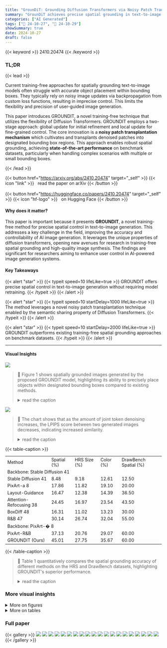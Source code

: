 ```yaml
---
title: "GrounDiT: Grounding Diffusion Transformers via Noisy Patch Transplantation"
summary: "GrounDiT achieves precise spatial grounding in text-to-image generation using a novel training-free approach that transplants denoised image patches into specified regions, significantly improving spa..."
categories: ["AI Generated"]
tags: ["🔖 24-10-27", "🤗 24-10-29"]
showSummary: true
date: 2024-10-27
draft: false
---
```


{{< keyword >}} 2410.20474 {{< /keyword >}}

### TL;DR


{{< lead >}}

Current training-free approaches for spatially grounding text-to-image models often struggle with accurate object placement within bounding boxes. They typically rely on noisy image updates via backpropagation from custom loss functions, resulting in imprecise control.  This limits the flexibility and precision of user-guided image generation.



This paper introduces GROUNDIT, a novel training-free technique that utilizes the flexibility of Diffusion Transformers. GROUNDIT employs a two-stage approach: global update for initial refinement and local update for fine-grained control. The core innovation is a **noisy patch transplantation mechanism** which cultivates and transplants denoised patches into designated bounding box regions. This approach enables robust spatial grounding, achieving **state-of-the-art performance** on benchmark datasets, particularly when handling complex scenarios with multiple or small bounding boxes.

{{< /lead >}}


{{< button href="https://arxiv.org/abs/2410.20474" target="_self" >}}
{{< icon "link" >}} &nbsp; read the paper on arXiv
{{< /button >}}
<br><br>
{{< button href="https://huggingface.co/papers/2410.20474" target="_self" >}}
{{< icon "hf-logo" >}} &nbsp; on Hugging Face
{{< /button >}}

#### Why does it matter?
This paper is important because it presents **GROUNDIT**, a novel training-free method for precise spatial control in text-to-image generation. This addresses a key challenge in the field, improving the accuracy and controllability of AI image generation.  It leverages the unique properties of diffusion transformers, opening new avenues for research in training-free spatial grounding and high-quality image synthesis. The findings are significant for researchers aiming to enhance user control in AI-powered image generation systems.
#### Key Takeaways

{{< alert "star" >}}
{{< typeit speed=10 lifeLike=true >}} GROUNDIT offers precise spatial control in text-to-image generation without requiring model retraining. {{< /typeit >}}
{{< /alert >}}

{{< alert "star" >}}
{{< typeit speed=10 startDelay=1000 lifeLike=true >}} The method leverages a novel noisy patch transplantation technique enabled by the semantic sharing property of Diffusion Transformers. {{< /typeit >}}
{{< /alert >}}

{{< alert "star" >}}
{{< typeit speed=10 startDelay=2000 lifeLike=true >}} GROUNDIT outperforms existing training-free spatial grounding approaches on benchmark datasets. {{< /typeit >}}
{{< /alert >}}

------
#### Visual Insights



![](https://ai-paper-reviewer.com/2410.20474/figures_1_0.png)

> 🔼 Figure 1 shows spatially grounded images generated by the proposed GROUNDIT model, highlighting its ability to precisely place objects within designated bounding boxes compared to existing methods.
> <details>
> <summary>read the caption</summary>
> Figure 1: Spatially grounded images generated by our GROUNDIT. Each image is generated based on a text prompt along with bounding boxes, which are displayed in the upper right corner of each image. Compared to existing methods that often struggle to accurately place objects within their designated bounding boxes, our GROUNDIT enables more precise spatial control through a novel noisy patch transplantation mechanism.
> </details>





![](https://ai-paper-reviewer.com/2410.20474/charts_17_0.png)

> 🔼 The chart shows that as the amount of joint token denoising increases, the LPIPS score between two generated images decreases, indicating increased similarity.
> <details>
> <summary>read the caption</summary>
> Figure 7: LPIPS score between two generated images with varying γ value. A gradual decrease in LPIPS [52] indicates that joint token denoising progressively enhances the similarity between the generated images.
> </details>





{{< table-caption >}}
<table id='7' style='font-size:14px'><tr><td>Method</td><td>Spatial (%)</td><td>HRS Size (%)</td><td>Color (%)</td><td>DrawBench Spatial (%)</td></tr><tr><td colspan="5">Backbone: Stable Diffusion 41</td></tr><tr><td>Stable Diffusion 41</td><td>8.48</td><td>9.18</td><td>12.61</td><td>12.50</td></tr><tr><td>PixArt-a 8</td><td>17.86</td><td>11.82</td><td>19.10</td><td>20.00</td></tr><tr><td>Layout-Guidance</td><td>16.47</td><td>12.38</td><td>14.39</td><td>36.50</td></tr><tr><td>Attention-Refocusing 38</td><td>24.45</td><td>16.97</td><td>23.54</td><td>43.50</td></tr><tr><td>BoxDiff 48</td><td>16.31</td><td>11.02</td><td>13.23</td><td>30.00</td></tr><tr><td>R&B 47</td><td>30.14</td><td>26.74</td><td>32.04</td><td>55.00</td></tr><tr><td colspan="5">Backbone: PixArt-� 8</td></tr><tr><td>PixArt-R&B</td><td>37.13</td><td>20.76</td><td>29.07</td><td>60.00</td></tr><tr><td>GROUNDIT (Ours)</td><td>45.01</td><td>27.75</td><td>35.67</td><td>60.00</td></tr></table>{{< /table-caption >}}

> 🔼 Table 1 quantitatively compares the spatial grounding accuracy of different methods on the HRS and DrawBench datasets, highlighting GROUNDIT's superior performance.
> <details>
> <summary>read the caption</summary>
> Table 1: Quantitative comparisons of grounding accuracy on HRS [3] and DrawBench [43] benchmarks. Bold represents the best, and underline represents the second best method.
> </details>



### More visual insights

<details>
<summary>More on figures
</summary>


![](https://ai-paper-reviewer.com/2410.20474/figures_4_0.png)

> 🔼 The figure illustrates the two-stage denoising process in GROUNDIT, showing how global and local updates are performed using cross-attention maps and noisy patch transplantation.
> <details>
> <summary>read the caption</summary>
> Figure 2: A single denoising step of GROUNDIT consists of two stages. Stage 1 (Sec. 5.1) performs Global Update, which updates the noisy image xt using a custom loss function and obtains t. Stage 2 (Sec. 5.3) performs Local Update, providing fine-grained control over individual bounding boxes through a novel noisy patch cultivation-transplantation technique.
> </details>



![](https://ai-paper-reviewer.com/2410.20474/figures_6_0.png)

> 🔼 This figure illustrates the process of joint token denoising in diffusion transformers and demonstrates the phenomenon of semantic sharing, where denoising two images jointly leads to semantically similar outputs.
> <details>
> <summary>read the caption</summary>
> Figure 3: (A) Joint Token Denoising (Alg. 1). Two different noisy images, xt and yt, are each assigned positional embeddings based on their respective sizes. The two sets of image tokens are then merged and passed through DiT for a denoising step. Afterward, the denoised tokens are split back into xt−1 and yt−1. (B), (C) Semantic Sharing. Denoising two noisy images using joint token denoising results in semantically correlated content between the generated images. Here, y indicates that joint token denoising is during the initial 100% of the timesteps, after which the images are denoised for the remaining steps.
> </details>



![](https://ai-paper-reviewer.com/2410.20474/figures_9_0.png)

> 🔼 Figure 4 qualitatively compares the spatial grounding performance of GROUNDIT against several baselines across various text prompts and bounding boxes.
> <details>
> <summary>read the caption</summary>
> Figure 4: Qualitative comparisons between our GROUNDIT and baselines. Leftmost column shows the input bounding boxes, and columns 2–6 include the baseline results. The rightmost column includes the results of our GROUNDIT.
> </details>



![](https://ai-paper-reviewer.com/2410.20474/figures_14_0.png)

> 🔼 The figure shows spatially grounded images generated by the proposed method, GROUNDIT, showcasing its ability to accurately place objects within designated bounding boxes.
> <details>
> <summary>read the caption</summary>
> Figure 1: Spatially grounded images generated by our GROUNDIT. Each image is generated based on a text prompt along with bounding boxes, which are displayed in the upper right corner of each image. Compared to existing methods that often struggle to accurately place objects within their designated bounding boxes, our GROUNDIT enables more precise spatial control through a novel noisy patch transplantation mechanism.
> </details>



![](https://ai-paper-reviewer.com/2410.20474/figures_14_1.png)

> 🔼 Figure 5 shows example images generated by GrounDiT with varying aspect ratios and sizes, each based on a text prompt and bounding boxes.
> <details>
> <summary>read the caption</summary>
> Figure 5: Spatially grounded images generated by our GrounDiT with varying aspect ratios and sizes. Each image is generated based on a text prompt along with bounding boxes, which are displayed next to (or below) each image.
> </details>



![](https://ai-paper-reviewer.com/2410.20474/figures_17_0.png)

> 🔼 Figure 5 shows example images generated by the proposed GROUNDIT model with varying aspect ratios and sizes, demonstrating its ability to accurately place objects within specified bounding boxes.
> <details>
> <summary>read the caption</summary>
> Figure 5: Spatially grounded images generated by our GROUNDIT with varying aspect ratios and sizes. Each image is generated based on a text prompt along with bounding boxes, which are displayed next to (or below) each image.
> </details>



![](https://ai-paper-reviewer.com/2410.20474/figures_17_1.png)

> 🔼 Figure 5 shows examples of images generated by GrounDiT with varying aspect ratios and sizes, demonstrating the model's ability to accurately place objects within specified bounding boxes.
> <details>
> <summary>read the caption</summary>
> Figure 5: Spatially grounded images generated by our GrounDiT with varying aspect ratios and sizes. Each image is generated based on a text prompt along with bounding boxes, which are displayed next to (or below) each image.
> </details>



![](https://ai-paper-reviewer.com/2410.20474/figures_17_2.png)

> 🔼 Figure 5 shows examples of images generated by the proposed GROUNDIT model with varying aspect ratios and sizes, each based on a text prompt and bounding boxes.
> <details>
> <summary>read the caption</summary>
> Figure 5: Spatially grounded images generated by our GROUNDIT with varying aspect ratios and sizes. Each image is generated based on a text prompt along with bounding boxes, which are displayed next to (or below) each image.
> </details>



![](https://ai-paper-reviewer.com/2410.20474/figures_17_3.png)

> 🔼 Figure 5 shows examples of images generated by the GROUNDIT model with different aspect ratios and bounding boxes, demonstrating the model's ability to generate images that accurately reflect the given text prompts and spatial constraints.
> <details>
> <summary>read the caption</summary>
> Figure 5: Spatially grounded images generated by our GROUNDIT with varying aspect ratios and sizes. Each image is generated based on a text prompt along with bounding boxes, which are displayed next to (or below) each image.
> </details>



![](https://ai-paper-reviewer.com/2410.20474/figures_17_4.png)

> 🔼 Figure 5 shows examples of images generated by the proposed GROUNDIT model, demonstrating its ability to generate images with varying aspect ratios and sizes while maintaining accurate spatial grounding.
> <details>
> <summary>read the caption</summary>
> Figure 5: Spatially grounded images generated by our GROUNDIT with varying aspect ratios and sizes. Each image is generated based on a text prompt along with bounding boxes, which are displayed next to (or below) each image.
> </details>



![](https://ai-paper-reviewer.com/2410.20474/figures_19_0.png)

> 🔼 Figure 4 presents a qualitative comparison of GROUNDIT against several baseline methods for spatially grounded image generation, showcasing GROUNDIT's superior performance in handling complex grounding conditions.
> <details>
> <summary>read the caption</summary>
> Figure 4: Qualitative comparisons between our GROUNDIT and baselines. Leftmost column shows the input bounding boxes, and columns 2-6 include the baseline results. The rightmost column includes the results of our GROUNDIT.
> </details>



![](https://ai-paper-reviewer.com/2410.20474/figures_20_0.png)

> 🔼 Figure 5 shows examples of images generated by the GrounDiT model, demonstrating its ability to generate images with varying aspect ratios and sizes while accurately placing objects within specified bounding boxes.
> <details>
> <summary>read the caption</summary>
> Figure 5: Spatially grounded images generated by our GrounDiT with varying aspect ratios and sizes. Each image is generated based on a text prompt along with bounding boxes, which are displayed next to (or below) each image.
> </details>



![](https://ai-paper-reviewer.com/2410.20474/figures_20_1.png)

> 🔼 Figure 1 shows spatially grounded images generated by the proposed GROUNDIT model, highlighting its ability to accurately place objects within specified bounding boxes compared to existing methods.
> <details>
> <summary>read the caption</summary>
> Figure 1: Spatially grounded images generated by our GROUNDIT. Each image is generated based on a text prompt along with bounding boxes, which are displayed in the upper right corner of each image. Compared to existing methods that often struggle to accurately place objects within their designated bounding boxes, our GROUNDIT enables more precise spatial control through a novel noisy patch transplantation mechanism.
> </details>



![](https://ai-paper-reviewer.com/2410.20474/figures_20_2.png)

> 🔼 The figure illustrates the two-stage denoising process in the GROUNDIT framework, showing the global update stage using cross-attention maps and the local update stage using noisy patch transplantation for fine-grained spatial control.
> <details>
> <summary>read the caption</summary>
> Figure 2: A single denoising step of GROUNDIT consists of two stages. Stage 1 (Sec. 5.1) performs Global Update, which updates the noisy image xt using a custom loss function and obtains t. Stage 2 (Sec. 5.3) performs Local Update, providing fine-grained control over individual bounding boxes through a novel noisy patch cultivation-transplantation technique.
> </details>



![](https://ai-paper-reviewer.com/2410.20474/figures_20_3.png)

> 🔼 The figure illustrates the two-stage denoising process in the proposed GROUNDIT model, showing the global update stage and the local update stage with noisy patch cultivation and transplantation.
> <details>
> <summary>read the caption</summary>
> Figure 2: A single denoising step of GROUNDIT consists of two stages. Stage 1 (Sec. 5.1) performs Global Update, which updates the noisy image xt using a custom loss function and obtains t. Stage 2 (Sec. 5.3) performs Local Update, providing fine-grained control over individual bounding boxes through a novel noisy patch cultivation-transplantation technique.
> </details>



![](https://ai-paper-reviewer.com/2410.20474/figures_20_4.png)

> 🔼 Figure 5 shows example images generated by the proposed GROUNDIT model, highlighting its ability to generate images with diverse aspect ratios and sizes according to the given bounding boxes.
> <details>
> <summary>read the caption</summary>
> Figure 5: Spatially grounded images generated by our GROUNDIT with varying aspect ratios and sizes. Each image is generated based on a text prompt along with bounding boxes, which are displayed next to (or below) each image.
> </details>



![](https://ai-paper-reviewer.com/2410.20474/figures_20_5.png)

> 🔼 The figure illustrates the two-stage denoising process of the GROUNDIT model, showing global and local updates for fine-grained spatial control.
> <details>
> <summary>read the caption</summary>
> Figure 2: A single denoising step of GROUNDIT consists of two stages. Stage 1 (Sec. 5.1) performs Global Update, which updates the noisy image xt using a custom loss function and obtains t. Stage 2 (Sec. 5.3) performs Local Update, providing fine-grained control over individual bounding boxes through a novel noisy patch cultivation-transplantation technique.
> </details>



![](https://ai-paper-reviewer.com/2410.20474/figures_20_6.png)

> 🔼 Figure 9 shows additional examples of images generated by the GROUNDIT model, demonstrating its ability to accurately place objects within their corresponding bounding boxes, even in more complex scenes.
> <details>
> <summary>read the caption</summary>
> Figure 9: Additional spatially grounded images generated by out GROUNDIT.
> </details>



![](https://ai-paper-reviewer.com/2410.20474/figures_20_7.png)

> 🔼 The figure shows examples of spatially grounded images generated by the proposed GROUNDIT model, highlighting its ability to accurately place objects within specified bounding boxes.
> <details>
> <summary>read the caption</summary>
> Figure 1: Spatially grounded images generated by our GROUNDIT. Each image is generated based on a text prompt along with bounding boxes, which are displayed in the upper right corner of each image. Compared to existing methods that often struggle to accurately place objects within their designated bounding boxes, our GROUNDIT enables more precise spatial control through a novel noisy patch transplantation mechanism.
> </details>



![](https://ai-paper-reviewer.com/2410.20474/figures_20_8.png)

> 🔼 Figure 9 shows additional examples of images generated by the proposed GROUNDIT model, demonstrating its ability to generate images with multiple objects precisely placed within their designated bounding boxes.
> <details>
> <summary>read the caption</summary>
> Figure 9: Additional spatially grounded images generated by out GROUNDIT.
> </details>



</details>




<details>
<summary>More on tables
</summary>


{{< table-caption >}}
<table id='4' style='font-size:14px'><tr><td>Method</td><td>CLIP score ↑</td><td>ImageReward ↑</td><td>PickScore ↑</td></tr><tr><td>PixArt-R&B</td><td>33.49</td><td>0.28</td><td>0.52</td></tr><tr><td>GROUNDIT (Ours)</td><td>33.63</td><td>0.44</td><td>0.48</td></tr></table>{{< /table-caption >}}
> 🔼 Table 2 quantitatively compares the prompt fidelity of images generated by PixArt-R&B and GROUNDIT using three metrics: CLIP score, ImageReward, and PickScore.
> <details>
> <summary>read the caption</summary>
> Table 2: Quantitative comparisons on prompt fidelity on HRS benchmark [3]. Bold represents the best method.
> </details>

{{< table-caption >}}
<table id='0' style='font-size:14px'><tr><td>[20]</td><td>Amir Hertz, Andrey Voynov, Shlomi Fruchter, and Daniel Cohen-Or. Style aligned image generation via shared attention. In CVPR, 2024.</td></tr><tr><td>[21]</td><td>Jack Hessel, Ari Holtzman, Maxwell Forbes, Ronan Le Bras, and Yejin Choi. CLIPScore: a reference-free evaluation metric for image captioning. In EMNLP, 2021.</td></tr><tr><td>[22]</td><td>Jonathan Ho, Ajay Jain, and Pieter Abbeel. Denoising diffusion probabilistic models. In NeurIPS, 2020.</td></tr><tr><td>[23]</td><td>Hyeonho Jeong and Jong Chul Ye. Ground-a-video: Zero-shot grounded video editing using text-to-image diffusion models. In ICLR, 2024.</td></tr><tr><td>[24]</td><td>Gwanghyun Kim, Hayeon Kim, Hoigi Seo, Dong Un Kang, and Se Young Chun. Beyondscene: Higher- resolution human-centric scene generation with pretrained diffusion. arXiv preprint arXiv:2404.04544, 2024.</td></tr><tr><td>[25]</td><td>Jaihoon Kim, Juil Koo, Kyeongmin Yeo, and Minhyuk Sung. Synctweedies: A general generative framework based on synchronized diffusions. arXiv preprint arXiv:2403.14370, 2024.</td></tr><tr><td>[26]</td><td>Yunji Kim, Jiyoung Lee, Jin-Hwa Kim, Jung- Woo Ha, and Jun- Yan Zhu. Dense text-to-image generation with attention modulation. In ICCV, 2023.</td></tr><tr><td>[27]</td><td>Diederik P Kingma and Max Welling. Auto-encoding variational bayes. In ICLR, 2014.</td></tr><tr><td>[28]</td><td>Yuval Kirstain, Adam Polyak, Uriel Singer, Shahbuland Matiana, Joe Penna, and Omer Levy. Pick-a-pic: An open dataset of user preferences for text-to-image generation. In NeurIPS, 2023.</td></tr><tr><td>[29]</td><td>Yuseung Lee, Kunho Kim, Hyunjin Kim, and Minhyuk Sung. SyncDiffusion: Coherent montage via synchronized joint diffusions. In NeurIPS, 2023.</td></tr><tr><td>[30]</td><td>Yuseung Lee and Minhyuk Sung. Reground: Improving textual and spatial grounding at no cost. arXiv preprint arXiv:2403.13589, 2024.</td></tr><tr><td>[31]</td><td>Yuheng Li, Haotian Liu, Qingyang Wu, Fangzhou Mu, Jianwei Yang, Jianfeng Gao, Chunyuan Li, and Yong Jae Lee. Gligen: Open-set grounded text-to-image generation. In CVPR, 2023.</td></tr><tr><td>[32]</td><td>Long Lian, Boyi Li, Adam Yala, and Trevor Darrell. Llm-grounded diffusion: Enhancing prompt understanding of text-to-image diffusion models with large language models. TMLR, 2024.</td></tr><tr><td>[33]</td><td>Tsung-Yi Lin, Michael Maire, Serge Belongie, Lubomir Bourdev, Ross Girshick, James Hays, Pietro Perona, Deva Ramanan, C. Lawrence Zitnick, and Piotr Doll�r. Microsoft coco: Common objects in context, 2015.</td></tr><tr><td>[34]</td><td>Yuxin Liu, Minshan Xie, Hanyuan Liu, and Tien-Tsin Wong. Text-guided texturing by synchronized multi-view diffusion. arXiv preprint arXiv:2311.12891, 2023.</td></tr><tr><td>[35]</td><td>Cheng Lu, Yuhao Zhou, Fan Bao, Jianfei Chen, Chongxuan Li, and Jun Zhu. Dpm-solver: A fast ode solver for diffusion probabilistic model sampling in around 10 steps. In NeurIPS, 2022.</td></tr><tr><td>[36]</td><td>Wan-Duo Kurt Ma, Avisek Lahiri, JP Lewis, Thomas Leung, and W Bastiaan Kleijn. Directed diffusion: Direct control of object placement through attention guidance. In AAAI, 2024.</td></tr><tr><td>[37]</td><td>William Peebles and Saining Xie. Scalable diffusion models with transformers. In ICCV, 2023.</td></tr><tr><td>[38]</td><td>Quynh Phung, Songwei Ge, and Jia-Bin Huang. Grounded text-to-image synthesis with attention refocusing. arXiv preprint arXiv:2306.05427, 2023.</td></tr><tr><td>[39]</td><td>Dustin Podell, Zion English, Kyle Lacey, Andreas Blattmann, Tim Dockhorn, Jonas M�ller, Joe Penna, and Robin Rombach. Sdxl: Improving latent diffusion models for high-resolution image synthesis. arXiv preprint arXiv:2307.01952, 2023.</td></tr><tr><td>[40]</td><td>Alec Radford, Jong Wook Kim, Chris Hallacy, Aditya Ramesh, Gabriel Goh, Sandhini Agarwal, Girish Sastry, Amanda Askell, Pamela Mishkin, Jack Clark, et al. Learning transferable visual models from natural language supervision. In ICML, 2021.</td></tr><tr><td>[41]</td><td>Robin Rombach, Andreas Blattmann, Dominik Lorenz, Patrick Esser, and Bjorn Ommer. High-resolution image synthesis with latent diffusion models. In CVPR, 2022.</td></tr><tr><td>[42]</td><td>Olaf Ronneberger, Philipp Fischer, and Thomas Brox. U-net: Convolutional networks for biomedical image segmentation. In Medical image computing and computer-assisted intervention-MICCAI 2015: 18th international conference, 2015.</td></tr><tr><td>[43]</td><td>Chitwan Saharia, William Chan, Saurabh Saxena, Lala Li, Jay Whang, Emily Denton, Seyed Kamyar Seyed Ghasemipour, Burcu Karagol Ayan, S. Sara Mahdavi, Rapha Gontijo Lopes, Tim Salimans, Jonathan Ho, David J Fleet, and Mohammad Norouzi. Photorealistic text-to-image diffusion models with deep language understanding. In NeurIPS, 2022.</td></tr><tr><td>[44]</td><td>Takahiro Shirakawa and Seiichi Uchida. Noisecollage: A layout-aware text-to-image diffusion model based on noise cropping and merging. In CVPR, 2024.</td></tr></table>{{< /table-caption >}}
> 🔼 Table 1 quantitatively compares the spatial grounding performance of GROUNDIT against several baselines across two benchmark datasets, HRS and DrawBench, using three evaluation criteria: spatial, size, and color.
> <details>
> <summary>read the caption</summary>
> Table 1: Quantitative comparisons of grounding accuracy on HRS [3] and DrawBench [43] benchmarks. Bold represents the best, and underline represents the second best method.
> </details>

{{< table-caption >}}
<table id='6' style='font-size:14px'><tr><td>Dataset</td><td>Subset of MS-COCO-2014 33</td><td>HRS-Spatial</td><td>Custom Dataset</td></tr><tr><td>Avg. # of Bounding Boxes</td><td>2.06</td><td>3.11</td><td>4.48</td></tr></table>{{< /table-caption >}}
> 🔼 Table 1 quantitatively compares the grounding accuracy (spatial, size, and color) of different methods on the HRS and DrawBench datasets, highlighting the superior performance of GROUNDIT.
> <details>
> <summary>read the caption</summary>
> Table 1: Quantitative comparisons of grounding accuracy on HRS [3] and DrawBench [43] benchmarks. Bold represents the best, and underline represents the second best method.
> </details>

{{< table-caption >}}
<table id='0' style='font-size:14px'><tr><td>Method</td><td>Subset of MS-COCO-2014 33</td><td>HRS-Spatial</td><td>Custom Dataset</td></tr><tr><td colspan="4">Backbone: Stable Diffusion 41</td></tr><tr><td>Stable Diffusion 41</td><td>0.176</td><td>0.068</td><td>0.030</td></tr><tr><td>PixArt-a 8</td><td>0.233</td><td>0.085</td><td>0.036</td></tr><tr><td>Layout-Guidance</td><td>0.307</td><td>0.199</td><td>0.122</td></tr><tr><td>Attention-Refocusing 38</td><td>0.254</td><td>0.145</td><td>0.078</td></tr><tr><td>BoxDiff 48</td><td>0.324</td><td>0.164</td><td>0.106</td></tr><tr><td>R&B 47</td><td>0.411</td><td>0.326</td><td>0.198</td></tr><tr><td colspan="4">Backbone: PixArt-� 8</td></tr><tr><td>PixArt-R&B</td><td>0.418</td><td>0.334</td><td>0.206</td></tr><tr><td>GROUNDIT (Ours)</td><td>0.432</td><td>0.372</td><td>0.250</td></tr></table>{{< /table-caption >}}
> 🔼 Table 4 quantitatively compares the mean Intersection over Union (mIoU) scores achieved by GROUNDIT and baseline methods across three datasets with varying numbers of bounding boxes, demonstrating GROUNDIT's superior performance in spatial grounding.
> <details>
> <summary>read the caption</summary>
> Table 4: Quantitative comparisons of mIoU (↑) on a subset of MS-COCO-2014 [33], HRS-Spatial [3], and our custom dataset. Bold represents the best, and underline represents the second best method.
> </details>

{{< table-caption >}}
<table id='2' style='font-size:14px'><tr><td>Method</td><td>CLIP score ↑</td><td>ImageReward ↑</td><td>PickScore ↑ (Ours - Baseline)</td></tr><tr><td colspan="4">Backbone: Stable Diffusion 41</td></tr><tr><td>Layout-Guidance</td><td>32.48</td><td>-0.401</td><td>+0.30</td></tr><tr><td>Attention-Refocusing 38</td><td>31.36</td><td>-0.508</td><td>+0.22</td></tr><tr><td>BoxDiff 48</td><td>32.57</td><td>-0.199</td><td>+0.30</td></tr><tr><td>R&B 47</td><td>33.16</td><td>-0.021</td><td>+0.26</td></tr><tr><td colspan="4">Backbone: PixArt-� 8</td></tr><tr><td>PixArt-R&B</td><td>33.49</td><td>0.280</td><td>-0.04</td></tr><tr><td>GROUNDIT (Ours)</td><td>33.63</td><td>0.444</td><td>-</td></tr></table>{{< /table-caption >}}
> 🔼 Table 2 quantitatively compares the prompt fidelity of images generated by GROUNDIT and PixArt-R&B using three metrics: CLIP score, ImageReward, and PickScore.
> <details>
> <summary>read the caption</summary>
> Table 2: Quantitative comparisons on prompt fidelity on HRS benchmark [3]. Bold represents the best method.
> </details>

{{< table-caption >}}
<br><table id='11' style='font-size:18px'><tr><td>16</td><td>Xt ← GlobalUpdate (x⌀, t, C, G) ; // Global update (Sec.</td><td>5.1</td></tr><tr><td>17</td><td>Xt-1, {ui,t-1}~N-1 ← LocalUpdate(�t, {ui,t}}N-1 , t,c, G) : // Local update (Sec.</td><td>5.3</td></tr><tr><td>18</td><td>return Xt-1, {ui,t-1}��01;</td><td></td></tr></table>{{< /table-caption >}}
> 🔼 Table 1 quantitatively compares the grounding accuracy (spatial, size, and color) of different methods on the HRS and DrawBench datasets, showing GROUNDIT's superior performance.
> <details>
> <summary>read the caption</summary>
> Table 1: Quantitative comparisons of grounding accuracy on HRS [3] and DrawBench [43] benchmarks. Bold represents the best, and underline represents the second best method.
> </details>

{{< table-caption >}}
<table id='14' style='font-size:16px'><tr><td># of bounding boxes</td><td>3</td><td>4</td><td>5</td><td>6</td></tr><tr><td>R&B 47</td><td>37.52</td><td>38.96</td><td>39.03</td><td>39.15</td></tr><tr><td>PixArt-R&B</td><td>28.31</td><td>28.67</td><td>29.04</td><td>29.15</td></tr><tr><td>GROUNDIT (Ours)</td><td>37.71</td><td>41.10</td><td>47.83</td><td>55.30</td></tr></table>{{< /table-caption >}}
> 🔼 This table shows the average execution time of different models (R&B, PixArt-R&B, and GROUNDIT) for varying numbers of bounding boxes in an image, demonstrating the computational cost increase with more bounding boxes.
> <details>
> <summary>read the caption</summary>
> Table 6: Comparison of average execution time based on the number of bounding boxes. Values in the table are given in seconds
> </details>

</details>


### Full paper

{{< gallery >}}
<img src="https://ai-paper-reviewer.com/2410.20474/1.png" class="grid-w50 md:grid-w33 xl:grid-w25" />
<img src="https://ai-paper-reviewer.com/2410.20474/2.png" class="grid-w50 md:grid-w33 xl:grid-w25" />
<img src="https://ai-paper-reviewer.com/2410.20474/3.png" class="grid-w50 md:grid-w33 xl:grid-w25" />
<img src="https://ai-paper-reviewer.com/2410.20474/4.png" class="grid-w50 md:grid-w33 xl:grid-w25" />
<img src="https://ai-paper-reviewer.com/2410.20474/5.png" class="grid-w50 md:grid-w33 xl:grid-w25" />
<img src="https://ai-paper-reviewer.com/2410.20474/6.png" class="grid-w50 md:grid-w33 xl:grid-w25" />
<img src="https://ai-paper-reviewer.com/2410.20474/7.png" class="grid-w50 md:grid-w33 xl:grid-w25" />
<img src="https://ai-paper-reviewer.com/2410.20474/8.png" class="grid-w50 md:grid-w33 xl:grid-w25" />
<img src="https://ai-paper-reviewer.com/2410.20474/9.png" class="grid-w50 md:grid-w33 xl:grid-w25" />
<img src="https://ai-paper-reviewer.com/2410.20474/10.png" class="grid-w50 md:grid-w33 xl:grid-w25" />
<img src="https://ai-paper-reviewer.com/2410.20474/11.png" class="grid-w50 md:grid-w33 xl:grid-w25" />
<img src="https://ai-paper-reviewer.com/2410.20474/12.png" class="grid-w50 md:grid-w33 xl:grid-w25" />
<img src="https://ai-paper-reviewer.com/2410.20474/13.png" class="grid-w50 md:grid-w33 xl:grid-w25" />
<img src="https://ai-paper-reviewer.com/2410.20474/14.png" class="grid-w50 md:grid-w33 xl:grid-w25" />
<img src="https://ai-paper-reviewer.com/2410.20474/15.png" class="grid-w50 md:grid-w33 xl:grid-w25" />
<img src="https://ai-paper-reviewer.com/2410.20474/16.png" class="grid-w50 md:grid-w33 xl:grid-w25" />
<img src="https://ai-paper-reviewer.com/2410.20474/17.png" class="grid-w50 md:grid-w33 xl:grid-w25" />
<img src="https://ai-paper-reviewer.com/2410.20474/18.png" class="grid-w50 md:grid-w33 xl:grid-w25" />
<img src="https://ai-paper-reviewer.com/2410.20474/19.png" class="grid-w50 md:grid-w33 xl:grid-w25" />
<img src="https://ai-paper-reviewer.com/2410.20474/20.png" class="grid-w50 md:grid-w33 xl:grid-w25" />
{{< /gallery >}}